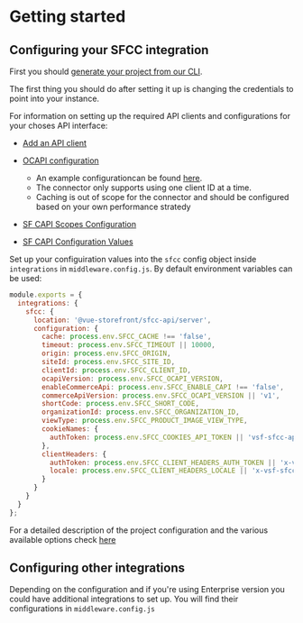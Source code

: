 # Getting started


## Configuring your SFCC integration

First you should [generate your project from our CLI](https://docs.vuestorefront.io/v2/general/getting-started.html).

The first thing you should do after setting it up is changing the credentials to point into your instance.

For information on setting up the required API clients and configurations for your choses API interface:

* [Add an API client](https://documentation.b2c.commercecloud.salesforce.com/DOC2/topic/com.demandware.dochelp/content/b2c_commerce/topics/account_manager/b2c_account_manager_add_api_client_id.html)

* [OCAPI configuration](https://documentation.b2c.commercecloud.salesforce.com/DOC2/topic/com.demandware.dochelp/OCAPI/current/usage/OCAPISettings.html)
  - An example configurationcan be found [here](example-ocapi-configuration.md).
  - The connector only supports using one client ID at a time.
  - Caching is out of scope for the connector and should be configured based on your own performance stratedy

* [SF CAPI Scopes Configuration](https://developer.commercecloud.com/s/article/CommerceAPI-Client-Permissions-for-API-Endpoints)

* [SF CAPI Configuration Values](https://developer.commercecloud.com/s/article/CommerceAPI-ConfigurationValues)

Set up your configuiration values into the `sfcc` config object inside `integrations` in `middleware.config.js`. By default environment variables can be used:

```js
module.exports = {
  integrations: {
    sfcc: {
      location: '@vue-storefront/sfcc-api/server',
      configuration: {
        cache: process.env.SFCC_CACHE !== 'false',
        timeout: process.env.SFCC_TIMEOUT || 10000,
        origin: process.env.SFCC_ORIGIN,
        siteId: process.env.SFCC_SITE_ID,
        clientId: process.env.SFCC_CLIENT_ID,
        ocapiVersion: process.env.SFCC_OCAPI_VERSION,
        enableCommerceApi: process.env.SFCC_ENABLE_CAPI !== 'false',
        commerceApiVersion: process.env.SFCC_OCAPI_VERSION || 'v1',
        shortCode: process.env.SFCC_SHORT_CODE,
        organizationId: process.env.SFCC_ORGANIZATION_ID,
        viewType: process.env.SFCC_PRODUCT_IMAGE_VIEW_TYPE,
        cookieNames: {
          authToken: process.env.SFCC_COOKIES_API_TOKEN || 'vsf-sfcc-api-token'
        },
        clientHeaders: {
          authToken: process.env.SFCC_CLIENT_HEADERS_AUTH_TOKEN || 'x-vsf-sfcc-api-token',
          locale: process.env.SFCC_CLIENT_HEADERS_LOCALE || 'x-vsf-sfcc-locale'
        }
      }
    }
  }
};
```

For a detailed description of the project configuration and the various available options check [here](configuration.md)

## Configuring other integrations

Depending on the configuration and if you're using Enterprise version you could have additional integrations to set up. You will find their configurations in `middleware.config.js`
